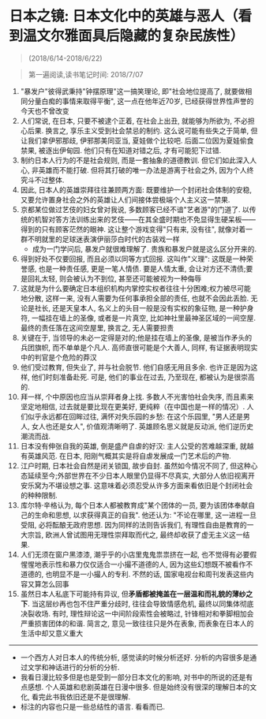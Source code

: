# 日本之镜: 日本文化中的英雄与恶人（看到温文尔雅面具后隐藏的复杂民族性）

> (2018/6/14-2018/6/22)

> 第一遍阅读,读书笔记时间: 2018/7/07

1. "暴发户"彼得武秉持"钟摆原理"这一搞笑理论, 即"社会地位提高了, 就要做相同分量白痴的事情来取得平衡", 这一点在他年近70岁, 已经获得世界性声誉的今天也不曾改变
2. 人们常说, 在日本, 只要不被逮个正着, 在社会上出丑, 就能够为所欲为, 不必担心后果. 换言之, 享乐主义受到社会禁忌的制约. 这么说可能有些失之于简单, 但让我们拿伊邪那歧, 伊邪那美同亚当, 夏娃做个比较吧. 后面二位因为夏娃偷食禁果, 被逐出伊甸园. 他们只有在知道对错之后, 才有可能犯下过错.
3. 制约日本人行为的不是社会规则, 而是一套抽象的道德教训. 但它们如此深入人心, 非英雄而不能打破. 但将其打破的唯一办法是游离于社会之外, 因为个人终究斗不过整体.
4. 因此, 日本人的英雄崇拜往往兼顾两方面: 既要维护一个封闭社会体制的安稳, 又要允许置身社会之外的英雄让人们间接体尝极端个人主义这一禁果.
5. 京都某位做过艺伎的妇女曾对我说, 多数顾客已经不谙"艺者游"的门道了. 以传统的机智对答方法训练出来的艺伎——在其全盛时期也不免显得生硬呆板——得到的只有顾客茫然的眼神. 这让整个游戏变得"只有来, 没有往", 就像对着一群不明就里的足球迷表演伊丽莎白时代的古装戏一样
    * 成为一门学问后, 暴发户就很难理解了. 贵族和暴发户就是这么区分开来的.
6. 得到好处不仅要回报, 而且必须以同等方式回报. 这叫作"义理": 这既是一种荣誉感, 也是一种责任感, 更是一笔人情债. 要是人情太重, 会让对方还不清债;要是回礼太轻, 则会被认为不到位, 甚至还可能被视为一种侮辱
7. 这就是为什么要确定日本组织机构内掌控实权者往往十分困难;权力被尽可能地分散, 这样一来, 没有人需要为任何事承担全部的责任, 也就不会因此丢脸. 无论是社长, 还是天皇本人, 名义上的头目一般是没有实权的象征物, 是一种护身符, 一幅挂在墙上的圣像, 或者是一片真空, 比如神社里最神圣区域的一间空屋. 最终的责任落在这间空屋里, 换言之, 无人需要担责
8. 关键在于, 当领导的未必一定得是对的;他是挂在墙上的圣像, 是被当作矛头的兵团旗帜, 而不单单是个凡人. 高师直很可能是个大善人, 同样, 有证据表明现实中的判官是个危险的莽汉
9. 他们受过教育, 但失业了, 并与社会脱节. 他们自感无用且多余. 也许正是因为这样, 他们时刻准备赴死. 可是, 他们的事业在过去, 乃至现在, 都被认为是很崇高的.
10. 拜一样, 个中原因也应当从崇拜者身上找. 多数人不光害怕社会失序, 而且素来坚定地相信, 过去就是要比现在更美好, 更纯粹（在中国也是一样的情况）. 人们似乎永远都在回眸过往, 满怀对失乐园的乡愁: 在这个乐园里, "男人还是男人, 女人也还是女人", 价值观清晰明了. 英雄顾名思义就是反动派, 他们逆历史潮流而战.
11. 日本没有伸张自我的英雄, 倒是盛产自虐的好汉: 主人公受的苦难越深重, 就越有英雄风范. 在日本, 阳刚气概其实是将自虐发展成一门艺术后的产物.
12. 江户时期, 日本社会自然是闭关锁国, 故步自封. 虽然如今情况不同了, 但这种心态延续至今;外部世界在不少日本人眼里仍显得不尽真实, 大部分人依旧视离开安乐窝为不堪设想之事. 这意味着必须忍受从许多方面来看依旧是个封闭社会的种种限制.
13. 库尔特·辛格认为, 每个日本人都被教育成"某个团体的一员, 要为该团体奉献自己的生命和思想, 以求获得真正的自我". 他还认为: "不论在哪里, 这一进程一旦受阻, 必将酝酿无政府思想. 因为同样的法则告诉我们, 有理性自由是教育的一大宗旨, 欧洲人曾试图用无理性崇拜取而代之, 最终却收获了虚无主义这一结果.
14. 人们无须在窗户黑漆漆, 潮乎乎的小店里鬼鬼祟祟挤在一起, 也不觉得有必要假惺惺地表示性和暴力仅仅适合一小撮不道德的人, 因为这些幻想既不被看作不道德的, 也明显不是一小撮人的专利. 不然的话, 国家电视台和周刊发表这些内容又算怎么回事
15. 虽然日本人私底下可能持有异议, 但**矛盾都被掩盖在一层温和而礼貌的薄纱之下**. 当这层纱再也包不住严重分歧时, 往往会导致情感危机, 最终以同集体彻底决裂收场. 有时, 理性辩论这一中间阶段索性会被略过, 针锋相对和拳脚相加会严重损害团体的和谐. 简言之, 意见一致往往只是外在表象, 而表象在日本人的生活中却又意义重大


----

* 一个西方人对日本人的传统分析, 感觉读的时候分析还好. 分析的内容很多是通过文学和神话进行的分析的分析.
* 我看日漫比较多但是也是受到一部分日本文化的影响, 对书中的所说的还是有点感想. 个人英雄和悲剧英雄在日漫中很多. 但是始终没有很深的理解日本的文化, 看完此书我依旧还是不是很理解.
* 标注的内容也只是一些总结性的语言. 看看而已.
